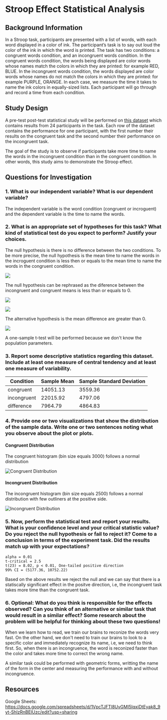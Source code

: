 # Stroop Effect Statistical Analysis 

## Background Information
In a Stroop task, participants are presented with a list of words, with each word displayed in a color of ink. The participant’s task is to say out loud the color of the ink in which the word is printed. The task has two conditions: a congruent words condition, and an incongruent words condition. In the congruent words condition, the words being displayed are color words whose names match the colors in which they are printed: for example RED, BLUE. In the incongruent words condition, the words displayed are color words whose names do not match the colors in which they are printed: for example PURPLE, ORANGE. In each case, we measure the time it takes to name the ink colors in equally-sized lists. Each participant will go through and record a time from each condition.

## Study Design
A pre-test post-test statistical study will be performed on [this dataset](https://github.com/gerosa/udacity-data-analyst/blob/master/P1/stroopdata.csv) which contains results from 24 participants in the task. Each row of the dataset contains the performance for one participant, with the first number their results on the congruent task and the second number their performance on the incongruent task.

The goal of the study is to observe if participants take more time to name the words in the incongruent condition than in the congruent condition. In other words, this study aims to demonstrate the Stroop effect. 

## Questions for Investigation

### 1. What is our independent variable? What is our dependent variable?
The independent variable is the word condition (congruent or incroguent) and the dependent variable is the time to name the words.

### 2. What is an appropriate set of hypotheses for this task? What kind of statistical test do you expect to perform? Justify your choices.
The null hypothesis is there is no difference between the two conditions. To be more precise, the null hypothesis is the mean time to name the words in the incroguent condition is less then or equals to the mean time to name the words in the congruent condition.

![](https://render.githubusercontent.com/render/math?math=H_0%3A%20%20%5Cmu_i%20%20%5Cleq%20%20%5Cmu_c)

The null hypothesis can be rephrased as the diference between the incongruent and congruent means is less than or equals to 0.

![](https://render.githubusercontent.com/render/math?math=H_0%3A%20%5Cmu_i%20-%20%5Cmu_c%20%20%5Cleq%200)

![](https://render.githubusercontent.com/render/math?math=H_0%3A%20%20%5Cmu_D%20%20%5Cleq%200)

The alternative hypothesis is the mean difference are greater than 0.

![](https://render.githubusercontent.com/render/math?math=H_0%3A%20%20%5Cmu_D%20%3E%200)

A one-sample t-test will be performed because we don't know the population parameters.  

### 3. Report some descriptive statistics regarding this dataset. Include at least one measure of central tendency and at least one measure of variability.

| Condition        | Sample Mean  | Sample Standard Deviation    |
| ---------------- | ------------ | -----------------------------|
| congruent        | 14051.13     | 3559.36                      |
| incongruent      | 22015.92     | 4797.06                      |
| difference       | 7964.79      | 4864.83                      |

### 4. Provide one or two visualizations that show the distribution of the sample data. Write one or two sentences noting what you observe about the plot or plots.

#### Congruent Distribution
The congruent histogram (bin size equals 3000) follows a normal distribution

![Congruent Distribution](https://github.com/gerosa/udacity-data-analyst/blob/master/P1/congruent_distribution.png)



#### Incongruent Distribution
The incongruent histogram (bin size equals 2500) follows a normal distribution with few outliners at the positive side.

![Incongruent Distribution](https://github.com/gerosa/udacity-data-analyst/blob/master/P1/incongruent_distribution.png)

### 5. Now, perform the statistical test and report your results. What is your confidence level and your critical statistic value? Do you reject the null hypothesis or fail to reject it? Come to a conclusion in terms of the experiment task. Did the results match up with your expectations?
```
alpha = 0.01
t-critical = 2.5
t(23) = 8.02, p < 0.01, One-tailed positive direction
99% CI = (5177.36, 10752.22)
```
Based on the above results we reject the null and we can say that there is a statiscally significant effect in the positve direction, i.e, the incongruent task takes more time than the congruent task.

### 6. Optional: What do you think is responsible for the effects observed? Can you think of an alternative or similar task that would result in a similar effect? Some research about the problem will be helpful for thinking about these two questions!
When we learn how to read, we train our brains to reconize the words very fast. On the other hand, we don't need to train our brains to look to a specific color and immediately recognize its name, i.e, we need to think first. So, when there is an incongruence, the word is reconized faster than the color and takes more time to correct the wrong name.

A similar task could be performed with geometric forms, writting the name of the form in the center and measuring the performance with and without incongruence.

## Resources
Google Sheets: https://docs.google.com/spreadsheets/d/1VpcTJFTl8UvGMI5IqxiDtEyak8_9yt-ShlzRnBEIUzc/edit?usp=sharing

